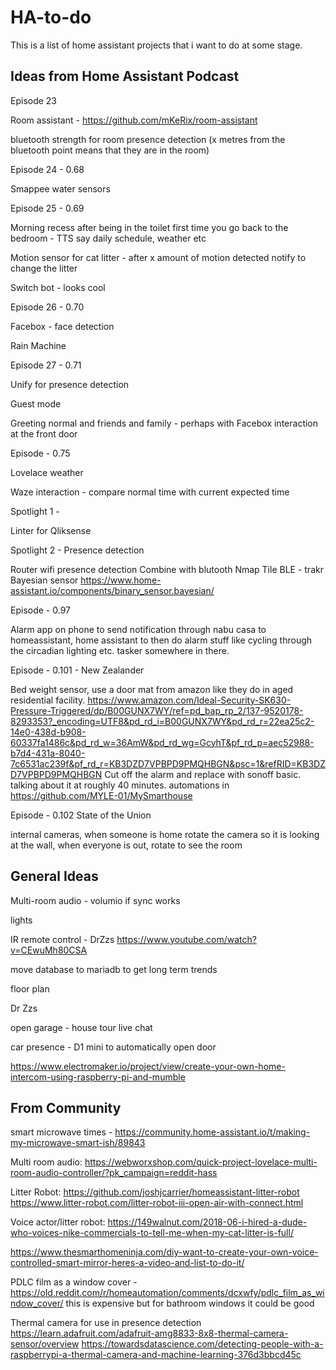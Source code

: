 # HA-to-do
This is a list of home assistant projects that i want to do at some stage. 

Ideas from Home Assistant Podcast
-
Episode 23

  Room assistant - https://github.com/mKeRix/room-assistant

  bluetooth strength for room presence detection (x metres from the bluetooth point means that they are in the room)

Episode 24 - 0.68

  Smappee water sensors
  
Episode 25 - 0.69

  Morning recess after being in the toilet first time you go back to the bedroom - TTS say daily schedule, weather etc
  
  Motion sensor for cat litter - after x amount of motion detected notify to change the litter
  
  Switch bot - looks cool

Episode 26 - 0.70

  Facebox - face detection
  
  Rain Machine 
  
Episode 27 - 0.71

  Unify for presence detection
  
  Guest mode
  
  Greeting normal and friends and family - perhaps with Facebox interaction at the front door
  
Episode - 0.75

  Lovelace weather
  
  Waze interaction - compare normal time with current expected time
  
Spotlight 1 - 

  Linter for Qliksense

Spotlight 2 - Presence detection

  Router wifi presence detection
  Combine with blutooth
  Nmap
  Tile BLE - trakr
  Bayesian sensor https://www.home-assistant.io/components/binary_sensor.bayesian/ 


Episode - 0.97 
  
  Alarm app on phone to send notification through nabu casa to homeassistant, home assistant to then do alarm stuff like cycling through the circadian lighting etc. tasker somewhere in there. 
 
Episode - 0.101 - New Zealander

  Bed weight sensor, use a door mat from amazon like they do in aged residential facility. https://www.amazon.com/Ideal-Security-SK630-Pressure-Triggered/dp/B00GUNX7WY/ref=pd_bap_rp_2/137-9520178-8293353?_encoding=UTF8&pd_rd_i=B00GUNX7WY&pd_rd_r=22ea25c2-14e0-438d-b908-60337fa1486c&pd_rd_w=36AmW&pd_rd_wg=GcyhT&pf_rd_p=aec52988-b7d4-431a-8040-7c6531ac239f&pf_rd_r=KB3DZD7VPBPD9PMQHBGN&psc=1&refRID=KB3DZD7VPBPD9PMQHBGN Cut off the alarm and replace with sonoff basic. talking about it at roughly 40 minutes. automations in https://github.com/MYLE-01/MySmarthouse

Episode - 0.102 State of the Union
  
  internal cameras, when someone is home rotate the camera so it is looking at the wall, when everyone is out, rotate to see the room 

General Ideas
-
Multi-room audio - volumio if sync works

lights

IR remote control - DrZzs https://www.youtube.com/watch?v=CEwuMh80CSA

move database to mariadb to get long term trends 

floor plan 

Dr Zzs

open garage - house tour live chat

car presence - D1 mini to automatically open door 

https://www.electromaker.io/project/view/create-your-own-home-intercom-using-raspberry-pi-and-mumble


From Community
-
smart microwave times - https://community.home-assistant.io/t/making-my-microwave-smart-ish/89843

Multi room audio: https://webworxshop.com/quick-project-lovelace-multi-room-audio-controller/?pk_campaign=reddit-hass

Litter Robot: https://github.com/joshjcarrier/homeassistant-litter-robot  https://www.litter-robot.com/litter-robot-iii-open-air-with-connect.html

Voice actor/litter robot:
https://149walnut.com/2018-06-i-hired-a-dude-who-voices-nike-commercials-to-tell-me-when-my-cat-litter-is-full/

https://www.thesmarthomeninja.com/diy-want-to-create-your-own-voice-controlled-smart-mirror-heres-a-video-and-list-to-do-it/

PDLC film as a window cover - https://old.reddit.com/r/homeautomation/comments/dcxwfy/pdlc_film_as_window_cover/
this is expensive but for bathroom windows it could be good


Thermal camera for use in presence detection 
https://learn.adafruit.com/adafruit-amg8833-8x8-thermal-camera-sensor/overview
https://towardsdatascience.com/detecting-people-with-a-raspberrypi-a-thermal-camera-and-machine-learning-376d3bbcd45c
